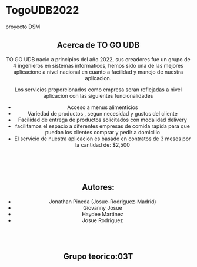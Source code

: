 # TogoUDB2022
proyecto DSM 
<!DOCTYPE HTML>
<!--
	Arcana by HTML5 UP
	html5up.net | @ajlkn
	Free for personal and commercial use under the CCA 3.0 license (html5up.net/license)
-->
<html>
	<head>
					<div class="container">
						<header class="major">
							<h2>Acerca de TO GO UDB</h2>
							<p>TO GO UDB nacio a principios del año 2022, sus creadores fue un grupo de 4 ingenieros en sistemas 
							informaticos, hemos sido una de las mejores aplicacione a nivel nacional en cuanto a facilidad y manejo de nuestra aplicacion.
			</p>
							<p>Los servicios proporcionados como empresa seran reflejadas a nivel aplicacion con las siguientes funcionalidades</p>
							<ul>
								<li>Acceso a menus alimenticios</li>
								<li>Variedad de productos , segun necesidad y gustos del cliente</li>
								<li>Facilidad de entrega de productos solicitados con modalidad delivery</li>
								<li>facilitamos el espacio a diferentes empresas de comida rapida para que puedan los clientes comprar y pedir a domicilio</li>
								<li>El servicio de nuestra aplicacion es basado en contratos de 3 meses por la cantidad de: $2,500</li>
								</ul>
								<br>
								<br>
								<br>
								<h2>Autores: </h2>
								<ul>
									<li>Jonathan Pineda (Josue-Rodriguez-Madrid)</li>
								<li>Giovanny Josue</li>
								<li>Haydee Martinez</li>
									<li>Josue Rodriguez</li>
							</ul>
									<br>
									<br>
									<h2>Grupo teorico:03T </h2>
								
							
	
</html> 
